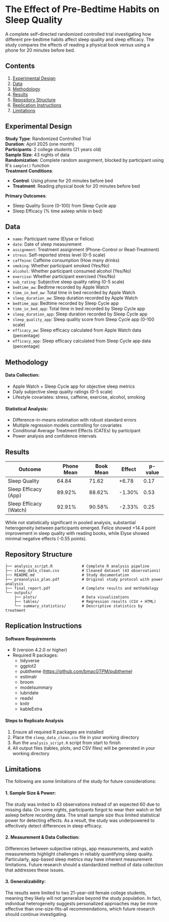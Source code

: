 # The Effect of Pre-Bedtime Habits on Sleep Quality 

A complete self-directed randomized controlled trial investigating how different pre-bedtime habits affect sleep quality and sleep efficacy. The study compares the effects of reading a physical book versus using a phone for 20 minutes before bed.

## Contents 
1. [Experimental Design](#experimental-design)
2. [Data](#data) 
3. [Methodology](#methodology)
4. [Results](#results) 
5. [Repository Structure](#repository-structure)
6. [Replication Instructions](#replication-instructions)
7. [Limitations](#limitations)

## Experimental Design 

**Study Type**: Randomized Controlled Trial \
**Duration**: April 2025 (one month) \
**Participants**: 2 college students (21 years old) \
**Sample Size**: 43 nights of data \
**Randomization**: Complete random assignment, blocked by participant using R's `sample()` function \
**Treatment Conditions**:

- **Control**: Using phone for 20 minutes before bed 
- **Treatment**: Reading physical book for 20 minutes before bed

**Primary Outcomes**:

- Sleep Quality Score (0-100) from Sleep Cycle app
- Sleep Efficacy (% time asleep while in bed)

## Data 

- `name`: Participant name (Elyse or Felice)
- `date`: Date of sleep measurement
- `assignment`: Treatment assignment (Phone-Control or Read-Treatment)
- `stress`: Self-reported stress level (0-5 scale)
- `caffeine`: Caffeine consumption (How many drinks)
- `smoking`: Whether participant smoked (Yes/No)
- `alcohol`: Whether participant consumed alcohol (Yes/No)
- `exercise`: Whether participant exercised (Yes/No)
- `sub_rating`: Subjective sleep quality rating (0-5 scale)
- `bedtime_aw`: Bedtime recorded by Apple Watch
- `time_in_bed_aw`: Total time in bed recorded by Apple Watch
- `sleep_duration_aw`: Sleep duration recorded by Apple Watch
- `bedtime_app`: Bedtime recorded by Sleep Cycle app
- `time_in_bed_app`: Total time in bed recorded by Sleep Cycle app
- `sleep_duration_app`: Sleep duration recorded by Sleep Cycle app
- `sleep_quality_app`: Sleep quality score from Sleep Cycle app (0-100 scale)
- `efficacy_aw`: Sleep efficacy calculated from Apple Watch data (percentage)
- `efficacy_app`: Sleep efficacy calculated from Sleep Cycle app data (percentage)

## Methodology 

#### Data Collection: 

- Apple Watch + Sleep Cycle app for objective sleep metrics
- Daily subjective sleep quality ratings (0-5 scale)
- Lifestyle covariates: stress, caffeine, exercise, alcohol, smoking

#### Statistical Analysis:

- Difference-in-means estimation with robust standard errors
- Multiple regression models controlling for covariates
- Conditional Average Treatment Effects (CATEs) by participant
- Power analysis and confidence intervals

## Results 

| Outcome | Phone Mean | Book Mean | Effect | p-value |
|---------|------------|-----------|---------|---------|
| Sleep Quality | 64.84 | 71.62 | +6.78 | 0.17 |
| Sleep Efficacy (App) | 89.92% | 88.62% | -1.30% | 0.53 |
| Sleep Efficacy (Watch) | 92.91% | 90.58% | -2.33% | 0.25 |

While not statistically significant in pooled analysis, substantial heterogeneity between participants emerged. Felice showed +14.4 point improvement in sleep quality with reading books, while Elyse showed minimal negative effects (-0.55 points).

## Repository Structure 

```
├── analysis_script.R             # Complete R analysis pipeline
├── sleep_data_clean.csv          # Cleaned dataset (43 observations)
├── README.md                     # Study documentation
├── preanalysis_plan.pdf          # Original study protocol with power analysis
├── final_report.pdf              # Complete results and methodology
└── outputs/
    ├── plots/                    # Data visualizations
    ├── tables/                   # Regression results (CSV + HTML)
    └── summary_statistics/       # Descriptive statistics by treatment
```

## Replication Instructions

#### Software Requirements
- R (version 4.2.0 or higher)
- Required R packages:
  - tidyverse
  - ggplot2
  - pubtheme (https://github.com/bmacGTPM/pubtheme)
  - estimatr
  - broom
  - modelsummary
  - lubridate
  - readxl
  - knitr
  - kableExtra

#### Steps to Replicate Analysis
1. Ensure all required R packages are installed
2. Place the `sleep_data_clean.csv` file in your working directory
3. Run the `analysis_script.R` script from start to finish
4. All output files (tables, plots, and CSV files) will be generated in your working directory

## Limitations 

The following are some limitations of the study for future considerations: 

#### 1. Sample Size & Power:
The study was imited to 43 observations instead of an expected 60 due to missing data. On some nights, participants forgot to wear their watch or fell asleep before recording data. The small sample size thus limited statistical power for detecting effects. As a result, the study was underpowered to effectively detect differences in sleep efficacy. 

#### 2. Measurement & Data Collection:

Differences between subjective ratings, app measurements, and watch measurements highlight challenges in reliably quantifying sleep quality. Particularly, app-based sleep metrics may have inherent measurement limitations. Future research should a standardized method of data collection that addresses these issues. 

#### 3. Generalizability:

The results were limited to two 21-year-old female college students, meaning they likely will not generalize beyond the study population. In fact, individual heterogeneity suggests personalized approaches may be more effective than one-size-fits-all recommendations, which future research should continue investigating. 
